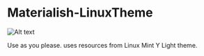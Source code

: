 # Materialish-LinuxTheme

![Alt text](//cinnamon/thumbnail.png?raw=true "MaterialishTheme")

Use as you please. 
uses resources from Linux Mint Y Light theme. 






